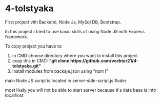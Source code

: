 # 4-tolstyaka
<p>First project vith Backend, Node Js, MySql DB, Bootstrap.</p>
<p>In this project i tried to use basic skills of using Node JS with Express framework. </p>
<p>
  To copy project you have to:
  <ol>
    <li>in CMD choose directory where you want to install this project</li> 
    <li>copy this in CMD: <b>"git clone https://github.com/vecktor21/4-tolstyaka.git"</b></li>
    <li>install modules from packaje.json using "npm i"</li>
  </ol>
</p>
<p>main Node JS script is located in server-side-script.js floder</p>
<p>most likely you will not be able to start server because it's data base is into localhost</p>
